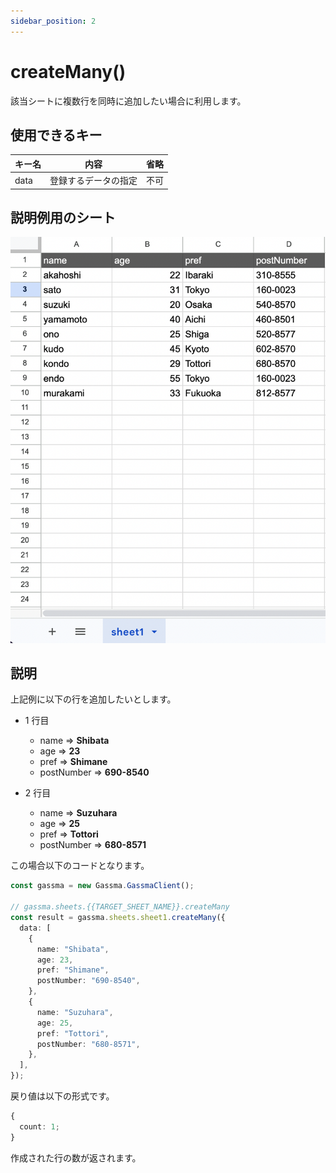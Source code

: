 ```yaml
---
sidebar_position: 2
---
```


# createMany()

該当シートに複数行を同時に追加したい場合に利用します。

## 使用できるキー

| キー名 | 内容                 | 省略 |
| ------ | -------------------- | ---- |
| data   | 登録するデータの指定 | 不可 |

## 説明例用のシート

![説明用シート](../../img/exampleSheet.png)

## 説明

上記例に以下の行を追加したいとします。

- 1 行目

  - name => **Shibata**
  - age => **23**
  - pref => **Shimane**
  - postNumber => **690-8540**

- 2 行目
  - name => **Suzuhara**
  - age => **25**
  - pref => **Tottori**
  - postNumber => **680-8571**

この場合以下のコードとなります。

```ts
const gassma = new Gassma.GassmaClient();

// gassma.sheets.{{TARGET_SHEET_NAME}}.createMany
const result = gassma.sheets.sheet1.createMany({
  data: [
    {
      name: "Shibata",
      age: 23,
      pref: "Shimane",
      postNumber: "690-8540",
    },
    {
      name: "Suzuhara",
      age: 25,
      pref: "Tottori",
      postNumber: "680-8571",
    },
  ],
});
```

戻り値は以下の形式です。

```ts
{
  count: 1;
}
```

作成された行の数が返されます。
